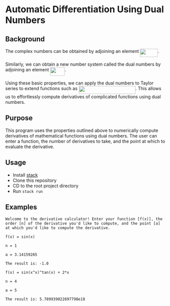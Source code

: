 # Automatic Differentiation Using Dual Numbers

## Background
The complex numbers can be obtained by adjoining an element <img src="/svgs/6c9dcbb7c305a5530e5f3c4d3296dc08.svg" align=middle width=55.95995954999998pt height=26.76175259999998pt/>.

Similarly, we can obtain a new number system called the dual numbers by adjoining an element <img src="/svgs/ad6370c8c8de22b67ebb85cbc747ef57.svg" align=middle width=45.17680365pt height=26.76175259999998pt/>.

Using these basic properties, we can apply the dual numbers to Taylor series to extend functions such as <img src="/svgs/08d1a50de86a69ca45ad7cf5e9c66ae7.svg" align=middle width=178.03639754999998pt height=24.7161288pt/>. This allows us to effortlessly compute derivatives of complicated functions using dual numbers.

## Purpose
This program uses the properties outlined above to numerically compute derivatives of mathematical functions using dual numbers. The user can enter a function, the number of derivatives to take, and the point at which to evaluate the derivative.

## Usage
* Install [stack](https://haskellstack.org/)
* Clone this repository
* CD to the root project directory
* Run `stack run`

## Examples
```
Welcome to the derivative calculator! Enter your function [f(x)], the order [n] of the derivative you'd like to compute, and the point [a] at which you'd like to compute the derivative.

f(x) = sin(x)

n = 1

a = 3.14159265

The result is: -1.0

f(x) = sin(x^x)^tan(x) + 2*x

n = 4

a = 5

The result is: 5.789939022697798e18
```
